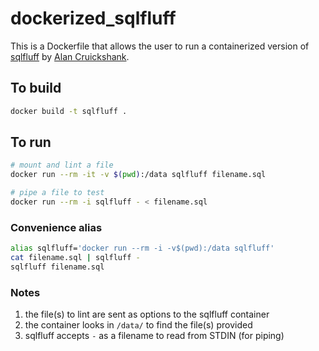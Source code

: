 # dockerized_sqlfluff

This is a Dockerfile that allows the user to run a containerized version of
[sqlfluff](https://pypi.org/project/sqlfluff/) by 
[Alan Cruickshank](https://github.com/alanmcruickshank).

## To build

```sh
docker build -t sqlfluff .
```

## To run

```sh
# mount and lint a file
docker run --rm -it -v $(pwd):/data sqlfluff filename.sql

# pipe a file to test
docker run --rm -i sqlfluff - < filename.sql
```

### Convenience alias

```sh
alias sqlfluff='docker run --rm -i -v$(pwd):/data sqlfluff'
cat filename.sql | sqlfluff -
sqlfluff filename.sql
```

### Notes

1.   the file(s) to lint are sent as options to the sqlfluff container
2.   the container looks in `/data/` to find the file(s) provided
3.   sqlfluff accepts `-` as a filename to read from STDIN (for piping)
